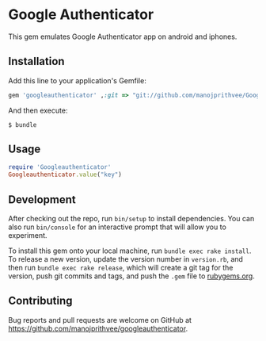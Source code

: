 # Google Authenticator
This gem emulates Google Authenticator app on android and iphones.

## Installation

Add this line to your application's Gemfile:

```ruby
gem 'googleauthenticator' ,:git => "git://github.com/manojprithvee/Googleauthenticator.git"
```

And then execute:

    $ bundle

## Usage

```ruby
require 'Googleauthenticator'
Googleauthenticator.value("key")
```

## Development

After checking out the repo, run `bin/setup` to install dependencies. You can also run `bin/console` for an interactive prompt that will allow you to experiment.

To install this gem onto your local machine, run `bundle exec rake install`. To release a new version, update the version number in `version.rb`, and then run `bundle exec rake release`, which will create a git tag for the version, push git commits and tags, and push the `.gem` file to [rubygems.org](https://rubygems.org).

## Contributing

Bug reports and pull requests are welcome on GitHub at https://github.com/manojprithvee/googleauthenticator.
